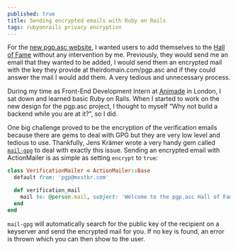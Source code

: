 ```yaml
---
published: true
title: Sending encrypted emails with Ruby on Rails
tags: rubyonrails privacy encryption
---
```


For the [new pgp.asc website](http://www.pgpasc.org), I wanted users to add themselves to the [Hall of Fame](http://www.pgpasc.org/halloffame) without any intervention by me. Previously, they would send me an email that they wanted to be added, I would send them an encrypted mail with the key they provide at theirdomain.com/pgp.asc and if they could answer the mail I would add them. A very tedious and unnecessary process. 

During my time as Front-End Development Intern at [Animade](http://animade.tv) in London, I sat down and learned basic Ruby on Rails. When I started to work on the new design for the pgp.asc project, I thought to myself “Why not build a backend while you are at it?”, so I did. 

One big challenge proved to be the encryption of the verification emails because there are gems to deal with GPG but they are very low level and tedious to use. Thankfully, Jens Krämer wrote a very handy gem called [`mail-gpg`](https://github.com/jkraemer/mail-gpg) to deal with exactly this issue. Sending an encrypted email with ActionMailer is as simple as setting `encrypt` to `true`:

```Ruby
class VerificationMailer < ActionMailer::Base
  default from: 'pgp@mxstbr.com'

  def verification_mail
    mail to: @person.mail, subject: 'Welcome to the pgp.asc Hall of Fame!', gpg: { encrypt: true }
  end
end
```

`mail-gpg` will automatically search for the public key of the recipient on a keyserver and send the encrypted mail for you. If no key is found, an error is thrown which you can then show to the user.